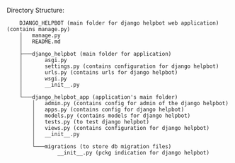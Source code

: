 Directory Structure:

        DJANGO_HELPBOT (main folder for django helpbot web application) (contains manage.py)
        │   manage.py
        │   README.md
        │
        ├───django_helpbot (main folder for application)
        │       asgi.py
        │       settings.py (contains configuration for django helpbot)
        │       urls.py (contains urls for django helpbot)
        │       wsgi.py
        │       __init__.py
        │
        └───django_helpbot_app (application's main folder)
            │   admin.py (contains config for admin of the django helpbot)
            │   apps.py (contains config for django helpbot)
            │   models.py (contains models for django helpbot)
            │   tests.py (to test django helpbot)
            │   views.py (contains configuration for django helpbot)
            │   __init__.py
            │
            └───migrations (to store db migration files)
                    __init__.py (pckg indication for django helpbot)
